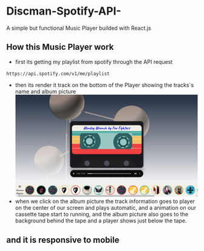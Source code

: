 # Discman-Spotify-API-
A simple but functional Music Player builded with React.js

## How this Music Player work
* first its getting my playlist from spotify through the API request
```
https://api.spotify.com/v1/me/playlist
```
* then its render it track on the bottom of the Player showing the tracks`s name and album picture
![home](home.jpg)
* when we click on the album picture the track information goes to player on the center of our screen and plays automatic, and a animation on our 
cassette tape start to running, and the album picture also goes to the background behind the tape and a player shows just below the tape.

## and it is responsive to mobile
